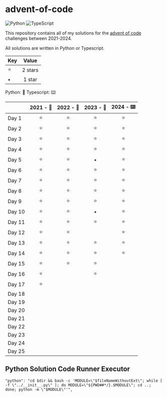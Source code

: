 # advent-of-code

![Python](https://img.shields.io/badge/python-3670A0?style=for-the-badge&logo=python&logoColor=ffdd54) ![TypeScript](https://img.shields.io/badge/typescript-%23007ACC.svg?style=for-the-badge&logo=typescript&logoColor=white)

This repository contains all of my solutions for the [advent of code](https://adventofcode.com/) challenges between 2021-2024.

All solutions are written in Python or Typescript.

| Key |  Value  |
| --- | :-----: |
| ⭐  | 2 stars |
| ⭑   | 1 star  |

Python: 🐍 Typescript: ⌨️

|        | 2021 - 🐍 | 2022 - 🐍 | 2023 - 🐍 | 2024 - ⌨️ |
| ------ | :-------: | :-------: | :-------: | :-------: |
| Day 1  |    ⭐     |    ⭐     |    ⭐     |    ⭐     |
| Day 2  |    ⭐     |    ⭐     |    ⭐     |    ⭐     |
| Day 3  |    ⭐     |    ⭐     |    ⭐     |    ⭐     |
| Day 4  |    ⭐     |    ⭐     |    ⭐     |    ⭐     |
| Day 5  |    ⭐     |    ⭐     |     ⭑     |    ⭐     |
| Day 6  |    ⭐     |    ⭐     |    ⭐     |    ⭐     |
| Day 7  |    ⭐     |    ⭐     |    ⭐     |    ⭐     |
| Day 8  |    ⭐     |    ⭐     |    ⭐     |    ⭐     |
| Day 9  |    ⭐     |    ⭐     |    ⭐     |    ⭐     |
| Day 10 |    ⭐     |    ⭐     |     ⭑     |    ⭐     |
| Day 11 |    ⭐     |    ⭐     |    ⭐     |    ⭐     |
| Day 12 |    ⭐     |    ⭐     |           |    ⭐     |
| Day 13 |    ⭐     |    ⭐     |    ⭐     |    ⭐     |
| Day 14 |    ⭐     |    ⭐     |    ⭐     |    ⭐     |
| Day 15 |    ⭐     |    ⭐     |    ⭐     |           |
| Day 16 |    ⭐     |           |    ⭐     |           |
| Day 17 |    ⭐     |           |           |           |
| Day 18 |           |           |           |           |
| Day 19 |           |           |           |           |
| Day 20 |           |           |           |           |
| Day 21 |           |           |           |           |
| Day 22 |           |           |           |           |
| Day 23 |           |           |           |           |
| Day 24 |           |           |           |           |
| Day 25 |           |           |           |           |

## Python Solution Code Runner Executor

```
"python": "cd $dir && bash -c 'MODULE=\"$fileNameWithoutExt\"; while [ -f \"../__init__.py\" ]; do MODULE=\"${PWD##*/}.$MODULE\"; cd ..; done; python -m \"$MODULE\"'",
```
